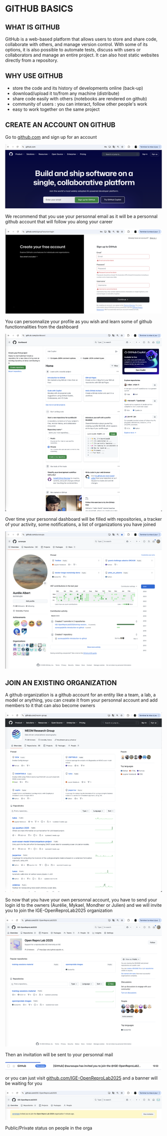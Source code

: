 # GITHUB BASICS

## WHAT IS GITHUB

GitHub is a web-based platform that allows users to store and share code, collaborate with others, and manage version control. 
With some of its options, it is also possible to automate tests, discuss with users or collaborators and manage an entire project.
It can also host static websites directly from a repository.

## WHY USE GITHUB

- store the code and its history of developments online (back-up)
- download/upload it to/from any machine (distribute)
- share code easily with others (notebooks are rendered on github)
- community of users : you can interact, follow other people's work
- easy to work together on the same project

## CREATE AN ACCOUNT ON GITHUB

Go to [github.com](github.com) and sign up for an account

![github.com](pics/github-new-account.png)

We recommend that you use your personnal email as it will be a personnal github account that will follow you along your career

![github.com](pics/github-create-account.png)

You can personnalize your profile as you wish and learn some of github functionnalities from the dashboard

![github.com](pics/github-dashboard.png)

Over time your personnal dashboard will be filled with repositories, a tracker of your activity, some notifications, a list of organizations you have joined

![github.com](pics/github-perso.png)

## JOIN AN EXISTING ORGANIZATION

A github organization is a github account for an entity like a team, a lab, a model or anything, you can create it from your personnal account and add members to it that can also become owners

![github.com](pics/github-orga.png)

So now that you have your own personnal account, you have to send your login id to the owners (Aurélie, Mykael, Mondher or Julien) and we will invite you to join the IGE-OpenReproLab2025 organization 

![github.com](pics/github-ORL.png)

Then an invitation will be sent to your personnal mail

![github.com](pics/github-invitation.png)

or you can just visit [github.com/IGE-OpenReproLab2025](github.com/IGE-OpenReproLab2025) and a banner will be waiting for you

![github.com](pics/github-invitation2.png)

Public/Private status on people in the orga
